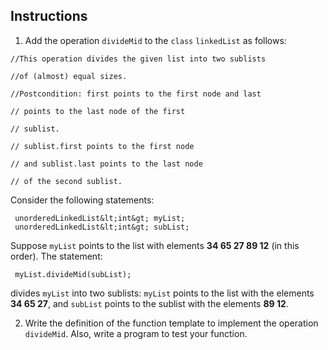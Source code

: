 <!--practice-->

## Instructions

1. Add the operation `divideMid` to the `class` `linkedList` as follows:

```
//This operation divides the given list into two sublists

//of (almost) equal sizes.

//Postcondition: first points to the first node and last

// points to the last node of the first

// sublist.

// sublist.first points to the first node

// and sublist.last points to the last node

// of the second sublist.

```

Consider the following statements:

     unorderedLinkedList&lt;int&gt; myList;
     unorderedLinkedList&lt;int&gt; subList;

Suppose `myList` points to the list with elements **34 65 27 89 12** (in this order). The statement:

     myList.divideMid(subList);

divides `myList` into two sublists: `myList` points to the list with the elements **34 65 27**, and `subList` points to the sublist with the elements **89 12**.

2. Write the definition of the function template to implement the operation `divideMid`. Also, write a program to test your function.
